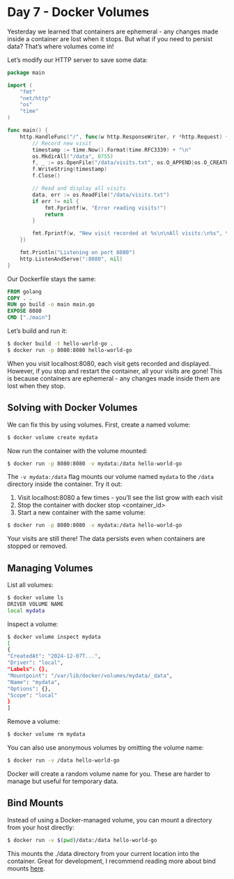# Day 7 - Docker Volumes

Yesterday we learned that containers are ephemeral - any changes made inside a container are lost when it stops. But what if you need to persist data? That’s where volumes come in!

Let’s modify our HTTP server to save some data:

```go
package main

import (
	"fmt"
	"net/http"
	"os"
	"time"
)

func main() {
	http.HandleFunc("/", func(w http.ResponseWriter, r *http.Request) {
		// Record new visit
		timestamp := time.Now().Format(time.RFC3339) + "\n"
		os.MkdirAll("/data", 0755)
		f, _ := os.OpenFile("/data/visits.txt", os.O_APPEND|os.O_CREATE|os.O_WRONLY, 0644)
		f.WriteString(timestamp)
		f.Close()

		// Read and display all visits
		data, err := os.ReadFile("/data/visits.txt")
		if err != nil {
			fmt.Fprintf(w, "Error reading visits!")
			return
		}

		fmt.Fprintf(w, "New visit recorded at %s\n\nAll visits:\n%s", timestamp, string(data))
	})

	fmt.Println("Listening on port 8080")
	http.ListenAndServe(":8080", nil)
}

```

Our Dockerfile stays the same:

```Dockerfile
FROM golang
COPY . .
RUN go build -o main main.go
EXPOSE 8080
CMD ["./main"]

```

Let’s build and run it:

```bash
$ docker build -t hello-world-go .
$ docker run -p 8080:8080 hello-world-go

```

When you visit localhost:8080, each visit gets recorded and displayed. However, if you stop and restart the container, all your visits are gone! This is because containers are ephemeral - any changes made inside them are lost when they stop.

## Solving with Docker Volumes

We can fix this by using volumes. First, create a named volume:

```bash
$ docker volume create mydata

```

Now run the container with the volume mounted:

```bash
$ docker run -p 8080:8080 -v mydata:/data hello-world-go

```

The `-v mydata:/data` flag mounts our volume named `mydata` to the `/data` directory inside the container. Try it out:

1. Visit localhost:8080 a few times - you’ll see the list grow with each visit
2. Stop the container with docker stop <container_id>
3. Start a new container with the same volume:

```bash
$ docker run -p 8080:8080 -v mydata:/data hello-world-go

```

Your visits are still there! The data persists even when containers are stopped or removed.

## Managing Volumes

List all volumes:

```bash
$ docker volume ls
DRIVER VOLUME NAME
local mydata

```

Inspect a volume:

```bash
$ docker volume inspect mydata
[
{
"CreatedAt": "2024-12-07T...",
"Driver": "local",
"Labels": {},
"Mountpoint": "/var/lib/docker/volumes/mydata/_data",
"Name": "mydata",
"Options": {},
"Scope": "local"
}
]

```

Remove a volume:

```bash
$ docker volume rm mydata

```

You can also use anonymous volumes by omitting the volume name:

```bash
$ docker run -v /data hello-world-go

```

Docker will create a random volume name for you. These are harder to manage but useful for temporary data.

## Bind Mounts

Instead of using a Docker-managed volume, you can mount a directory from your host directly:

```bash
$ docker run -v $(pwd)/data:/data hello-world-go

```

This mounts the ./data directory from your current location into the container. Great for development, I recommend reading more about bind mounts [here](https://docs.docker.com/engine/storage/bind-mounts/).
